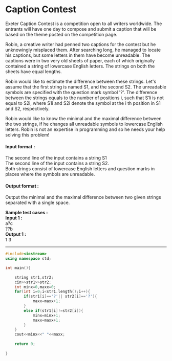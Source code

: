 # Caption Contest
Exeter Caption Contest is a competition open to all writers worldwide. The entrants will have one day to compose and submit a caption that will be based on the theme posted on the competition page.

Robin, a creative writer had penned two captions for the contest but he unknowingly misplaced them. After searching long, he managed to locate his captions, but some letters in them have become unreadable. The captions were in two very old sheets of paper, each of which originally contained a string of lowercase English letters. The strings on both the sheets have equal lengths.

Robin would like to estimate the difference between these strings. Let's assume that the first string is named S1, and the second S2. The unreadable symbols are specified with the question mark symbol '?'. The difference between the strings equals to the number of positions i, such that S1i is not equal to S2i, where S1i and S2i denote the symbol at the i th position in S1 and S2, respectively.

Robin would like to know the minimal and the maximal difference between the two strings, if he changes all unreadable symbols to lowercase English letters. Robin is not an expertise in programming and so he needs your help solving this problem!

#### Input format :
The second line of the input contains a string S1
<br>
The second line of the input contains a string S2.
<br>
Both strings consist of lowercase English letters and question marks in places where the symbols are unreadable.

#### Output format :
Output the minimal and the maximal difference between two given strings separated with a single space.

**Sample test cases :<br>
Input 1 :<br>**
a?c<br>
??b<br>
**Output 1 :<br>**
1 3


-------------------------------------------------------------------------------------------------------------------------------------------------------------------

```cpp
#include<iostream>
using namespace std;

int main(){
    
    string str1,str2;
    cin>>str1>>str2;
    int minx=0,maxx=0;
    for(int i=0;i<str1.length();i++){
        if(str1[i]=='?'|| str2[i]=='?'){
            maxx=maxx+1;
        }
        else if(str1[i]!=str2[i]){
            minx=minx+1;
            maxx=maxx+1;
        }
    }
    cout<<minx<<" "<<maxx;
    
    return 0;
    
}

```

